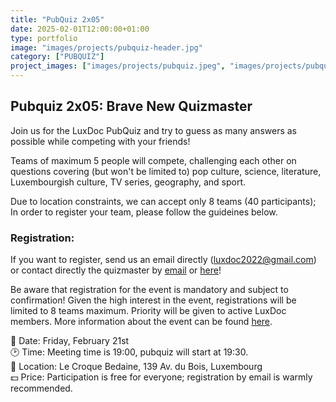 ```yaml
---
title: "PubQuiz 2x05"
date: 2025-02-01T12:00:00+01:00
type: portfolio
image: "images/projects/pubquiz-header.jpg"
category: ["PUBQUIZ"]
project_images: ["images/projects/pubquiz.jpeg", "images/projects/pubquiz2.jpg"]
---
```


## Pubquiz 2x05: Brave New Quizmaster

Join us for the LuxDoc PubQuiz and try to guess as many answers as possible while competing with your friends!

Teams of maximum 5 people will compete, challenging each other on questions covering  (but won't be limited to) pop culture, science, literature, Luxembourgish culture, TV series, geography, and sport.

Due to location constraints, we can accept only 8 teams (40 participants); In order to register your team, please follow the guideines below.

### Registration:
If you want to register, send us an email directly (luxdoc2022@gmail.com) or contact directly the quizmaster by [email](mailto:quizmaster.lux@gmail.com) or [here](https://letzquiz.github.io/)!

Be aware that registration for the event is mandatory and subject to confirmation! Given the high interest in the event, registrations will be limited to 8 teams maximum. Priority will be given to active LuxDoc members.
More information about the event can be found [here](https://letzquiz.github.io/about/).

📆 Date: Friday, February 21st \
🕑 Time: Meeting time is 19:00, pubquiz will start at 19:30. \
📌 Location: Le Croque Bedaine, 139 Av. du Bois, Luxembourg \
💵 Price: Participation is free for everyone; registration by email is warmly recommended.
